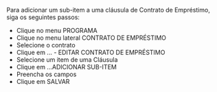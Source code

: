 ﻿Para adicionar um sub-item a uma cláusula de Contrato de Empréstimo, siga os seguintes passos:

* Clique no menu PROGRAMA
* Clique no menu lateral CONTRATO DE EMPRÉSTIMO
* Selecione o contrato
* Clique em ... - EDITAR CONTRATO DE EMPRÉSTIMO
* Selecione um item de uma Cláusula
* Clique em ...ADICIONAR SUB-ITEM
* Preencha os campos
* Clique em SALVAR